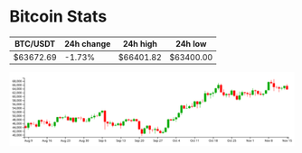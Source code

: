 # Bitcoin Stats

BTC/USDT|24h change|24h high|24h low|
|---|---|---|---|
|$63672.69|-1.73%|$66401.82|$63400.00|

<img src="./chart.svg">
